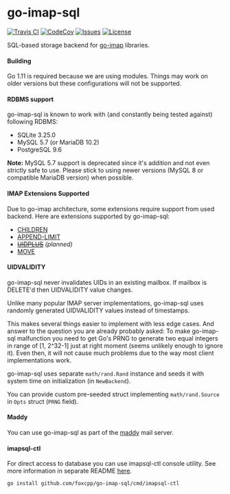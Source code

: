 go-imap-sql
==========

[![Travis CI](https://img.shields.io/travis/com/foxcpp/go-imap-sql.svg?style=flat-square&logo=Linux)](https://travis-ci.com/foxcpp/go-imap-sql)
[![CodeCov](https://img.shields.io/codecov/c/github/foxcpp/go-imap-sql.svg?style=flat-square)](https://codecov.io/gh/foxcpp/go-imap-sql)
[![Issues](https://img.shields.io/github/issues-raw/foxcpp/go-imap-sql.svg?style=flat-square)](https://github.com/foxcpp/go-imap-sql/issues)
[![License](https://img.shields.io/github/license/foxcpp/go-imap-sql.svg?style=flat-square)](https://github.com/foxcpp/go-imap-sql/blob/master/LICENSE)

SQL-based storage backend for [go-imap] libraries.

#### Building

Go 1.11 is required because we are using modules. Things may work on older versions
but these configurations will not be supported.

#### RDBMS support

go-imap-sql is known to work with (and constantly being tested against) following RDBMS:
- SQLite 3.25.0
- MySQL 5.7 (or MariaDB 10.2)
- PostgreSQL 9.6

**Note:** MySQL 5.7 support is deprecated since it's addition and not even
strictly safe to use. Please stick to using newer versions (MySQL 8 or compatible MariaDB version)
when possible.

#### IMAP Extensions Supported

Due to go-imap architecture, some extensions require support from used backend.
Here are extensions supported by go-imap-sql:
- [CHILDREN]
- [APPEND-LIMIT]
- ~~[UIDPLUS]~~ _(planned)_
- [MOVE]

#### UIDVALIDITY

go-imap-sql never invalidates UIDs in an existing mailbox. If mailbox is
DELETE'd then UIDVALIDITY value changes.

Unlike many popular IMAP server implementations, go-imap-sql uses randomly
generated UIDVALIDITY values instead of timestamps.

This makes several things easier to implement with less edge cases. And answer
to the question you are already probably asked: To make go-imap-sql malfunction
you need to get Go's PRNG to generate two equal integers in range of [1,
2^32-1] just at right moment (seems unlikely enough to ignore it). Even then,
it will not cause much problems due to the way most client implementations
work.

go-imap-sql uses separate `math/rand.Rand` instance and seeds it with system
time on initialization (in `NewBackend`).

You can provide custom pre-seeded struct implementing `math/rand.Source` 
in `Opts` struct (`PRNG` field).

#### Maddy

You can use go-imap-sql as part of the [maddy] mail server.

#### imapsql-ctl

For direct access to database you can use imapsql-ctl console utility. See more information in
separate README [here](cmd/imapsql-ctl).
```
go install github.com/foxcpp/go-imap-sql/cmd/imapsql-ctl
```

[CHILDREN]: https://tools.ietf.org/html/rfc3348
[APPEND-LIMIT]: https://tools.ietf.org/html/rfc7889
[UIDPLUS]: https://tools.ietf.org/html/rfc4315
[MOVE]: https://tools.ietf.org/html/rfc6851
[go-imap]: https://github.com/emersion/go-imap
[maddy]: https://github.com/emersion/maddy
